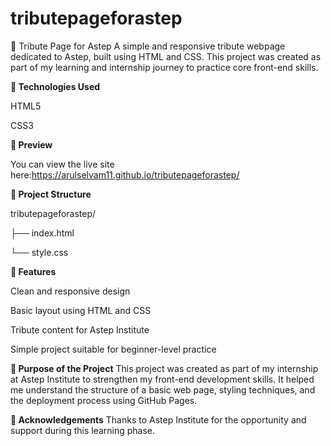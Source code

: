 # tributepageforastep
🌟 Tribute Page for Astep
A simple and responsive tribute webpage dedicated to Astep, built using HTML and CSS. This project was created as part of my learning and internship journey to practice core front-end skills.

**🔧 Technologies Used**

HTML5

CSS3

**📸 Preview**

You can view the live site here:https://arulselvam11.github.io/tributepageforastep/

**📂 Project Structure**

tributepageforastep/

├── index.html

└── style.css

**📌 Features**

Clean and responsive design

Basic layout using HTML and CSS

Tribute content for Astep Institute

Simple project suitable for beginner-level practice

**🎯 Purpose of the Project**
This project was created as part of my internship at Astep Institute to strengthen my front-end development skills. It helped me understand the structure of a basic web page, styling techniques, and the deployment process using GitHub Pages.


**🙌 Acknowledgements**
Thanks to Astep Institute for the opportunity and support during this learning phase.

